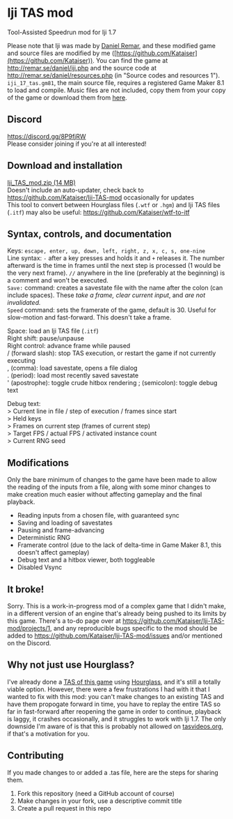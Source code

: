 # Iji TAS mod
Tool-Assisted Speedrun mod for Iji 1.7

Please note that Iji was made by [Daniel Remar](https://twitter.com/reallyremar), and these modified game and source files are modified by me ([https://github.com/Kataiser](https://github.com/Kataiser)). You can find the game at http://remar.se/daniel/iji.php and the source code at http://remar.se/daniel/resources.php (in "Source codes and resources 1"). `iji_17_tas.gm81`, the main source file, requires a registered Game Maker 8.1 to load and compile. Music files are not included, copy them from your copy of the game or download them from [here](http://remar.se/daniel/games/ijimusic2.zip).

## Discord
https://discord.gg/8P9fjRW  
Please consider joining if you're at all interested!

## Download and installation
[Iji_TAS_mod.zip (14 MB)](https://github.com/Kataiser/Iji-TAS-mod/releases/latest/download/Iji-TAS-mod.zip)  
Doesn't include an auto-updater, check back to https://github.com/Kataiser/Iji-TAS-mod occasionally for updates  
This tool to convert between Hourglass files (`.wtf` or `.hgm`) and Iji TAS files (`.itf`) may also be useful: https://github.com/Kataiser/wtf-to-itf

## Syntax, controls, and documentation

Keys: `escape, enter, up, down, left, right, z, x, c, s, one-nine`  
Line syntax: `-` after a key presses and holds it and `+` releases it. The number afterward is the time in frames until the next step is processed (1 would be the very next frame).
`//` anywhere in the line (preferably at the beginning) is a comment and won't be executed.  
`Save:` command: creates a savestate file with the name after the colon (can include spaces). These *take a frame, clear current input*, and *are not invalidated.*  
`Speed` command: sets the framerate of the game, default is 30. Useful for slow-motion and fast-forward. This doesn't take a frame.

Space: load an Iji TAS file (`.itf`)  
Right shift: pause/unpause  
Right control: advance frame while paused  
/ (forward slash): stop TAS execution, or restart the game if not currently executing  
, (comma): load savestate, opens a file dialog  
. (period): load most recently saved savestate  
' (apostrophe): toggle crude hitbox rendering
; (semicolon): toggle debug text

Debug text:  
\> Current line in file / step of execution / frames since start  
\> Held keys  
\> Frames on current step (frames of current step)  
\> Target FPS / actual FPS / activated instance count  
\> Current RNG seed

## Modifications
Only the bare minimum of changes to the game have been made to allow the reading of the inputs from a file, along with some minor changes to make creation much easier without affecting gameplay and the final playback.

- Reading inputs from a chosen file, with guaranteed sync
- Saving and loading of savestates
- Pausing and frame-advancing
- Deterministic RNG
- Framerate control (due to the lack of delta-time in Game Maker 8.1, this doesn't affect gameplay)
- Debug text and a hitbox viewer, both toggleable
- Disabled Vsync

## It broke!
Sorry. This is a work-in-progress mod of a complex game that I didn't make, in a different version of an engine that's already being pushed to its limits by this game. There's a to-do page over at https://github.com/Kataiser/Iji-TAS-mod/projects/1, and any reproducible bugs specific to the mod should be added to https://github.com/Kataiser/Iji-TAS-mod/issues and/or mentioned on the Discord.

## Why not just use Hourglass?
I've already done a [TAS of this game](https://www.youtube.com/watch?v=eiYmJJUmzpI) using [Hourglass](https://github.com/TASVideos/hourglass-win32), and it's still a totally viable option. However, there were a few frustrations I had with it that I wanted to fix with this mod: you can't make changes to an existing TAS and have them propogate forward in time, you have to replay the entire TAS so far in fast-forward after reopening the game in order to continue, playback is laggy, it crashes occasionally, and it struggles to work with Iji 1.7. The only downside I'm aware of is that this is probably not allowed on [tasvideos.org](http://tasvideos.org), if that's a motivation for you.

## Contributing
If you made changes to or added a .tas file, here are the steps for sharing them.

1. Fork this repository (need a GitHub account of course)
2. Make changes in your fork, use a descriptive commit title
3. Create a pull request in this repo
